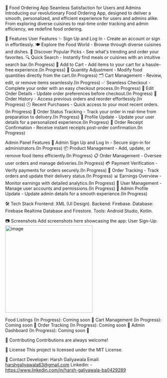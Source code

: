 🍔 Food Ordering App
Seamless Satisfaction for Users and Admins
Introducing our revolutionary Food Ordering App, designed to deliver a smooth, personalized, and efficient experience for users and admins alike. From exploring diverse cuisines to real-time order tracking and admin efficiency, we redefine food ordering.

🚀 Features
User Features
✨ Sign Up and Log In - Create an account or sign in effortlessly.
🍽 Explore the Food World - Browse through diverse cuisines and dishes.
🌟 Discover Popular Picks - See what's trending and order your favorites.
🔍 Quick Search - Instantly find meals or cuisines with an intuitive search bar.(In Progress)
🛒 Add to Cart - Add items to your cart for a hassle-free experience.(In Progress)
🔄 Quantity Adjustment - Modify food quantities directly from the cart.(In Progress)
🗂 Cart Management - Review, edit, or remove items seamlessly.(In Progress)
✅ Seamless Checkout - Complete your order with an easy checkout process.(In Progress)
📝 Edit Order Details - Update order preferences before checkout.(In Progress)
📜 Order History - Access previous orders and reorder effortlessly.(In Progress)
🕒 Recent Purchases - Quick access to your most recent orders.(In Progress)
🚚 Order Status Tracking - Track your order in real-time from preparation to delivery.(In Progress)
🔧 Profile Update - Update your user details for a personalized experience.(In Progress)
🧾 Order Receipt Confirmation - Receive instant receipts post-order confirmation.(In Progress)

Admin Panel Features
🔐 Admin Sign Up and Log In - Secure sign-in for administrators.(In Progress)
📦 Product Management - Add, update, or remove food items efficiently.(In Progress)
📋 Order Management - Oversee user orders and manage deliveries.(In Progress)
💳 Payment Verification - Verify payments for orders securely.(In Progress)
📍 Order Tracking - Track orders and update their delivery status.(In Progress)
📊 Earnings Overview - Monitor earnings with detailed analytics.(In Progress)
👤 User Management - Manage user accounts and permissions.(In Progress)
🔧 Admin Profile Update - Update admin details for a smooth experience.(In Progress)

🛠️ Tech Stack
Frontend: XML (UI Design).
Backend: Firebase.
Database: Firebase Realtime Database and Firestore.
Tools: Android Studio, Kotlin.

📷 Screenshots
Add screenshots here showcasing the app:
User Sign-Up:
<img width="280" alt="image" src="https://github.com/user-attachments/assets/e206f3fe-94ce-436c-94a5-0a9af32b2b8a">

Food Listings (In Progress): Coming soon 🚧
Cart Management (In Progress): Coming soon 🚧
Order Tracking (In Progress): Coming soon 🚧
Admin Dashboard (In Progress): Coming soon 🚧

🌟 Contributing
Contributions are always welcome!

📄 License
This project is licensed under the MIT License.

💬 Contact
Developer: Harsh Galiyawala
Email: harshgaliyawala63@gmail.com
Linkedin: - https://www.linkedin.com/in/harsh-galiyawala-ba0429289
